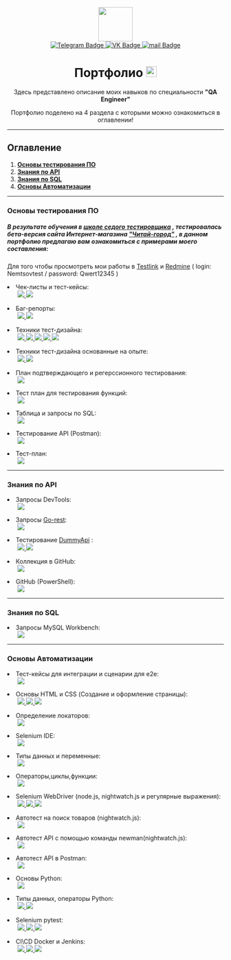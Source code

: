 <div id="header" align="center">
  <meta name="viewport" content="width=device-width, initial-scale=1.0">
<img src="https://media.giphy.com/media/b73wUq1jFLBTy/giphy.gif" width="80"/>
</div>

<div id="badges" align="center">
<a href="http://t.me/QA_Sergey_N" target="_blank">
<img src="https://img.shields.io/badge/Telegram-9cf?style=flat&logo=Telegram&logoColor=dark" alt="Telegram Badge"/>
</a>
  
<a href="https://vk.com/nemtsov_sergei">
<img src="https://img.shields.io/badge/VK-blue?style=flat&logo=VK&logoColor=white" alt="VK Badge"/>
</a>
  
<a href="mailto:nemtsov_sergey@list.ru">
<img src="https://img.shields.io/badge/@mail-important?style=flat&logo=@mail&logoColor=white" alt="mail Badge"/>
</a>
  
<h1>
Портфолио
<img src="https://user-images.githubusercontent.com/117725360/227227526-a9ce529d-bd87-4cf2-b2c5-773f0804a07f.png" width="25"/>
</h1></div>

<div id="badges" align="center">
Здесь представлено описание моих навыков по специальности <b>"QA Engineer"</b>
  
Портфолио поделено на 4 раздела с которыми можно ознакомиться в оглавлении!
</div>
  
  _____

## Оглавление

1. [**Основы тестирования ПО**](#основы-тестирования-по)
2. [**Знания по API**](#знания-по-api)
3. [**Знания по SQL**](#знания-по-sql)  
4. [**Основы Автоматизации**](#основы-автоматизации)
___

### Основы тестирования ПО
##### В результате обучения  в [школе седого тестировщика](https://vk.com/zapiskisedogotestera) , тестировалась бета-версия сайта Интернет-магазина ["Читай-город"](https://new.chitai-gorod.ru) , в данном портфолио предлагаю вам ознакомиться с примерами моего составления:

Для того чтобы просмотреть мои работы в [Testlink](http://testlink.it-online-school.ru/login.php?note=expired&destination=%2Flinkto.php%3FtprojectPrefix%3D27_CHITAY1%26item%3Dtestsuite%26id%3D249054) и [Redmine](http://redmine.sedtest-school.ru/) ( login: Nemtsovtest / password: Qwert12345 )


    
<div id="buttons" align="left">
<li>
Чек-листы и тест-кейсы: 
 
<ul><a href="https://docs.google.com/spreadsheets/d/1XRH22KkHJ5Mr7_fkhRIn-_NckQI4ZUgNsMhWQyM06JM/edit#gid=0" target="_blank">
<img src="https://img.shields.io/badge/Google_tables-9cf?style=plastic&logo=appveyor&logo=logoColor=dark alt="Google_tables Button" target="_blank"/>
</a>
                                                                                                                                                   
<a href="http://testlink.it-online-school.ru/login.php?note=expired&destination=%2Flinkto.php%3FtprojectPrefix%3D27_CHITAY1%26item%3Dtestsuite%26id%3D249054" target="_blank">
<img src="https://img.shields.io/badge/Testlink-9cf?style=plastic&logo=appveyor&logo=logoColor=dark alt="Testlink Button"/>
</a></ul></li></div>
  

<div id="buttons" align="left">
<li>Баг-репорты:
<ul><a href="https://docs.google.com/spreadsheets/d/1n2bT1OGAucSLiBdLksXXs1GYt8uaY2N0TYLHRqJ7vgU/edit#gid=491241257">
<img src="https://img.shields.io/badge/Google_tables-9cf?style=plastic&logo=appveyor&logo=logoColor=dark alt="Google_tables Button"/>
</a>
                                                                                                                                   
<a href="http://redmine.sedtest-school.ru/">
<img src="https://img.shields.io/badge/Redmine-9cf?style=plastic&logo=appveyor&logo=logoColor=dark alt="Redmine Button"/>
</a></ul></li></div>
  
  
<div id="buttons" align="left">
<li>Техники тест-дизайна:
<ul><a href="https://docs.google.com/spreadsheets/d/1n2bT1OGAucSLiBdLksXXs1GYt8uaY2N0TYLHRqJ7vgU/edit#gid=80004980">
<img src="https://img.shields.io/badge/КЭ/ГЗ-9cf?style=plastic&logo=appveyor&logo=logoColor=dark alt="КЭ/ГЗ Button"/>
</a>
                                                                                                                   
<a href="https://docs.google.com/spreadsheets/d/1n2bT1OGAucSLiBdLksXXs1GYt8uaY2N0TYLHRqJ7vgU/edit#gid=1826811645">
<img src="https://img.shields.io/badge/Состояния/переходы-9cf?style=plastic&logo=appveyor&logo=logoColor=dark alt="Состояния/переходы Button"/>
</a>
  
<a href="https://docs.google.com/spreadsheets/d/1n2bT1OGAucSLiBdLksXXs1GYt8uaY2N0TYLHRqJ7vgU/edit#gid=1525796168">
<img src="https://img.shields.io/badge/Таблица_принятия_решений-9cf?style=plastic&logo=appveyor&logo=logoColor=dark alt="Таблица_принятия_решений Button"/>
</a>

<a href="https://docs.google.com/spreadsheets/d/1n2bT1OGAucSLiBdLksXXs1GYt8uaY2N0TYLHRqJ7vgU/edit#gid=964156639">
<img src="https://img.shields.io/badge/Pairwise-9cf?style=plastic&logo=appveyor&logo=logoColor=dark alt="Pairwise Button"/>
</a>
  
<a href="https://docs.google.com/spreadsheets/d/1XRH22KkHJ5Mr7_fkhRIn-_NckQI4ZUgNsMhWQyM06JM/edit#gid=0">
<img src="https://img.shields.io/badge/Позитивные_и_негативные-9cf?style=plastic&logo=appveyor&logo=logoColor=dark alt="Позитивные_и_негативные Button"/>
</a></ul></li>

<div align="left">
<li>Техники тест-дизайна основанные на опыте:
<ul><a href="https://docs.google.com/spreadsheets/d/1n2bT1OGAucSLiBdLksXXs1GYt8uaY2N0TYLHRqJ7vgU/edit#gid=441719583">
<img src="https://img.shields.io/badge/Сессионное-9cf?style=plastic&logo=appveyor&logo=logoColor=dark alt="Сессионное Button"/>
</a>
<a href="https://docs.google.com/spreadsheets/d/1n2bT1OGAucSLiBdLksXXs1GYt8uaY2N0TYLHRqJ7vgU/edit#gid=906918062">
<img src="https://img.shields.io/badge/Предугадывание_ошибок-9cf?style=plastic&logo=appveyor&logo=logoColor=dark alt="Предугадывание_ошибок Button"/>
</a>
</ul></li></div></div>
                                                                                                                                                   
  
<div id="buttons" align="left">
<li>План подтверждающего и регерссионного тестирования:
<ul><a href="https://docs.google.com/spreadsheets/d/1n2bT1OGAucSLiBdLksXXs1GYt8uaY2N0TYLHRqJ7vgU/edit#gid=1330867641">
<img src="https://img.shields.io/badge/Регрессионное-9cf?style=plastic&logo=appveyor&logo=logoColor=dark alt="Регрессионное Button"/>
</a></ul></li></div>
                                                                                                                                       
<div id="buttons" align="left">
<li>
Тест план для тестирования функций:                              
  
<ul><a href="https://docs.google.com/spreadsheets/d/1n2bT1OGAucSLiBdLksXXs1GYt8uaY2N0TYLHRqJ7vgU/edit#gid=471195378">
<img src="https://img.shields.io/badge/Google_tables-9cf?style=plastic&logo=appveyor&logo=logoColor=dark alt="Google_tables Button"/>
</a></ul></li>  </div>   
                                                                                                                                       
<div id="buttons" align="left">
<li>Таблица и запросы по SQL:
<ul><a href="https://docs.google.com/spreadsheets/d/1n2bT1OGAucSLiBdLksXXs1GYt8uaY2N0TYLHRqJ7vgU/edit#gid=18521223">
<img src="https://img.shields.io/badge/Google_tables-9cf?style=plastic&logo=appveyor&logo=logoColor=dark alt="Таблица Button"/>
</a>
</ul></li></div>      
                                                                                                                           
<div id="buttons" align="left">
<li>Тестирование API (Postman):
<ul><a href="https://docs.google.com/spreadsheets/d/1n2bT1OGAucSLiBdLksXXs1GYt8uaY2N0TYLHRqJ7vgU/edit#gid=1045960963">
<img src="https://img.shields.io/badge/Google_tables-9cf?style=plastic&logo=appveyor&logo=logoColor=dark alt="Таблица Button"/>
</a></ul></li></div>
                                                                                                                                 
<div id="buttons" align="left">
<li>Тест-план:
<ul><a href="https://docs.google.com/spreadsheets/d/1n2bT1OGAucSLiBdLksXXs1GYt8uaY2N0TYLHRqJ7vgU/edit#gid=471195378">
<img src="https://img.shields.io/badge/Google_tables-9cf?style=plastic&logo=appveyor&logo=logoColor=dark alt="Таблица Button"/>
</a><ul></li></div>

_____
### Знания по API

  
<div id="buttons" align="left">
<li>
Запросы DevTools: 
<ul><a href="https://docs.google.com/spreadsheets/d/1Bx9n97ve46AiaGRv-YN8yZMwPvZXXC27CVAV_60zLq8/edit#gid=0">
<img src="https://img.shields.io/badge/Google_tables-9cf?style=plastic&logo=appveyor&logo=logoColor=dark alt="Google_tables Button" target="_blank"/>
</a></ul></li></div>

<div id="buttons" align="left">
<li>
Запросы <a href="https://vk.com/away.php?to=https%3A%2F%2Fgorest.co.in%2F&post=-216539939_68&cc_key=">Go-rest</a>: 
<ul><a href="https://docs.google.com/spreadsheets/d/1Bx9n97ve46AiaGRv-YN8yZMwPvZXXC27CVAV_60zLq8/edit#gid=1008478320">
<img src="https://img.shields.io/badge/Google_tables-9cf?style=plastic&logo=appveyor&logo=logoColor=dark alt="Google_tables Button" target="_blank"/>
</a></ul></li></div>                                                                                                                                               
                                                                                                                                                   
<div id="buttons" align="left">
<li>
Тестирование <a href=https://dummyapi.io/docs/post>DummyApi</a> : 
<ul><a href="https://docs.google.com/spreadsheets/d/1Bx9n97ve46AiaGRv-YN8yZMwPvZXXC27CVAV_60zLq8/edit#gid=1782166022">
<img src="https://img.shields.io/badge/Google_tables-9cf?style=plastic&logo=appveyor&logo=logoColor=dark alt="Google_tables Button" target="_blank"/>
</a>  

<a href="https://vk.com/doc114052675_647149352?hash=IF8khuJcdN3ZzQKPmMVLdQv7M2RC0lVSkYseq2xHLHo&dl=AyMijoAwwvkBfJp2saHMzn5jbN7ywX3RMzBx92YnnXP">
<img src="https://img.shields.io/badge/Xmind-9cf?style=plastic&logo=appveyor&logo=logoColor=dark alt="Google_tables Button" target="_blank"/>
</a></ul></li></div>  
  
<div id="buttons" align="left">
<li>
Коллекция в GitHub: 
<ul><a href="https://github.com/SergeyNemtsov/Dummy-API#%D0%B0%D0%B2%D1%82%D0%BE%D1%82%D0%B5%D1%81%D1%82%D1%8B-%D1%81%D0%BC%D0%BE%D1%82%D1%80%D0%B5%D1%82%D1%8C-urok_4">
<img src="https://img.shields.io/badge/GitHub-9cf?style=plastic&logo=appveyor&logo=logoColor=dark alt="Google_tables Button" target="_blank"/>
</a></ul></li></div>  
 
<div id="buttons" align="left">
<li>
GitHub (PowerShell): 
<ul><a href="https://docs.google.com/document/d/1hS16YdSd4IC74G58TmtXLTdEgkMXmIIe58Ecy9ggrZU/edit?usp=sharing">
<img src="https://img.shields.io/badge/PowerShell-9cf?style=plastic&logo=appveyor&logo=logoColor=dark alt="Google_tables Button" target="_blank"/>
</a></ul></li></div>                                                                                                                                            
 
  ____
### Знания по SQL
 

<div id="buttons" align="left">
<li>
Запросы MySQL Workbench: 
<ul><a href="https://docs.google.com/spreadsheets/d/1n1z8LlE5xs8dEHIETp7kAsKH-iZntSymiua2ROGlULE/edit#gid=0">
<img src="https://img.shields.io/badge/Google_tables-9cf?style=plastic&logo=appveyor&logo=logoColor=dark alt="Google_tables Button" target="_blank"/>
</a></ul></li></div>  



______
### Основы Автоматизации
                                                                                                                                                   
 
<div id="buttons" align="left">
<li>
Тест-кейсы для интеграции и сценарии для e2e: 
<ul><a href="https://docs.google.com/spreadsheets/d/1ERL7ydYRQoCbRjF9OzhtWVwv5DBZAV-uAeTbCebYslg/edit#gid=0">
<img src="https://img.shields.io/badge/Google_tables-9cf?style=plastic&logo=appveyor&logo=logoColor=dark alt="Google_tables Button" target="_blank"/>
</a></ul></li></div>                                                                                                                                                   

<div id="buttons" align="left">
<li>
Основы HTML и CSS (Создание и оформление страницы):   
<ul><a href="https://github.com/SergeyNemtsov/mySite/tree/main">
<img src="https://img.shields.io/badge/GitHub-9cf?style=plastic&logo=appveyor&logo=logoColor=dark alt="Google_tables Button" target="_blank"/>
</a>
                                                                                                                                            
<a href="https://vk.com/video114052675_456239087">
<img src="https://img.shields.io/badge/Video-9cf?style=plastic&logo=appveyor&logo=logoColor=dark alt="Google_tables Button" target="_blank"/>
</a>                                                                                                                                           
                                                                                                                                                   
<a href="https://github.com/SergeyNemtsov/-CSS">
<img src="https://img.shields.io/badge/Site2-9cf?style=plastic&logo=appveyor&logo=logoColor=dark alt="Google_tables Button" target="_blank"/>
</a></ul></li></div>                                                                                                                                                   
                                                                                                                                                   
<div id="buttons" align="left">
<li>
Определение локаторов: 
<ul><a href="https://docs.google.com/spreadsheets/d/1ERL7ydYRQoCbRjF9OzhtWVwv5DBZAV-uAeTbCebYslg/edit#gid=1428561247">
<img src="https://img.shields.io/badge/CSS/XPATH-9cf?style=plastic&logo=appveyor&logo=logoColor=dark alt="Google_tables Button" target="_blank"/>
</a></ul></li></div>                                                                                                                                                      
                                                                                                                                                   
 <div id="buttons" align="left">
<li>
Selenium IDE: 
<ul><a href="https://github.com/SergeyNemtsov/html">
<img src="https://img.shields.io/badge/GitHub-9cf?style=plastic&logo=appveyor&logo=logoColor=dark alt="Google_tables Button" target="_blank"/>
</a></ul></li></div>                                                                                                                                                  
                                                                                                                                                   
 <div id="buttons" align="left">
<li>
Типы данных и переменные: 
<ul><a href="https://docs.google.com/spreadsheets/d/1ERL7ydYRQoCbRjF9OzhtWVwv5DBZAV-uAeTbCebYslg/edit#gid=134118918">
<img src="https://img.shields.io/badge/Google_tubles-9cf?style=plastic&logo=appveyor&logo=logoColor=dark alt="Google_tables Button" target="_blank"/>
</a></ul></li></div>
                                                                                                                                               
<div id="buttons" align="left">
<li>
Операторы,циклы,функции: 
<ul><a href="https://docs.google.com/spreadsheets/d/1ERL7ydYRQoCbRjF9OzhtWVwv5DBZAV-uAeTbCebYslg/edit#gid=1465278056">
<img src="https://img.shields.io/badge/Google_tubles-9cf?style=plastic&logo=appveyor&logo=logoColor=dark alt="Google_tables Button" target="_blank"/>
</a></ul></li></div>                                                                                                                                               
                                                                                                                                               
<div id="buttons" align="left">
<li>
Selenium WebDriver (node.js, nightwatch.js и регулярные выражения):   
<ul><a href="https://docs.google.com/spreadsheets/d/1ERL7ydYRQoCbRjF9OzhtWVwv5DBZAV-uAeTbCebYslg/edit#gid=1415444370">
<img src="https://img.shields.io/badge/Часть1-9cf?style=plastic&logo=appveyor&logo=logoColor=dark alt="Google_tables Button" target="_blank"/>
</a>
                                                                                                                                            
<a href="https://docs.google.com/spreadsheets/d/1ERL7ydYRQoCbRjF9OzhtWVwv5DBZAV-uAeTbCebYslg/edit#gid=1357685143">
<img src="https://img.shields.io/badge/Часть2-9cf?style=plastic&logo=appveyor&logo=logoColor=dark alt="Google_tables Button" target="_blank"/>
</a>                                                                                                                                           
                                                                                                                                                   
<a href="https://docs.google.com/spreadsheets/d/1ERL7ydYRQoCbRjF9OzhtWVwv5DBZAV-uAeTbCebYslg/edit#gid=714559841">
<img src="https://img.shields.io/badge/Часть3-9cf?style=plastic&logo=appveyor&logo=logoColor=dark alt="Google_tables Button" target="_blank"/>
</a></ul></li></div>                                                                                                                                                
                                                                                                                                               
<div id="buttons" align="left">
<li>
Автотест на поиск товаров (nightwatch.js): 
<ul><a href="https://github.com/SergeyNemtsov/search_product/tree/main">
<img src="https://img.shields.io/badge/GitHub_search_product-9cf?style=plastic&logo=appveyor&logo=logoColor=dark alt="Google_tables Button" target="_blank"/>
</a></ul></li></div>                                                                                                                                                
                                                                                                                                               
<div id="buttons" align="left">
<li>
Автотест API с помощью команды newman(nightwatch.js): 
<ul><a href="https://github.com/SergeyNemtsov/Test-Automation-API/tree/main">
<img src="https://img.shields.io/badge/GitHub_Auto_API-9cf?style=plastic&logo=appveyor&logo=logoColor=dark alt="Google_tables Button" target="_blank"/>
</a></ul></li></div>                                                                                                                                               
                                                                                                                                               
<div id="buttons" align="left">
<li>
Автотест API в Postman: 
<ul><a href="https://github.com/SergeyNemtsov/Test-Avtomation-API2">
<img src="https://img.shields.io/badge/GitHub_Auto_API2-9cf?style=plastic&logo=appveyor&logo=logoColor=dark alt="Google_tables Button" target="_blank"/>
</a></ul></li></div>     
 
<div id="buttons" align="left">
<li>
Основы Python: 
<ul><a href="https://docs.google.com/spreadsheets/d/1ERL7ydYRQoCbRjF9OzhtWVwv5DBZAV-uAeTbCebYslg/edit#gid=1252723661">
<img src="https://img.shields.io/badge/Google_tables-9cf?style=plastic&logo=appveyor&logo=logoColor=dark alt="Google_tables Button" target="_blank"/>
</a></ul></li></div>
                                                                                                                                                                                                                                                                                                            
 
<div id="buttons" align="left">
<li>
Типы данных, операторы Python: 
 <ul><a href="https://docs.google.com/spreadsheets/d/1ERL7ydYRQoCbRjF9OzhtWVwv5DBZAV-uAeTbCebYslg/edit#gid=1252723661">
<img src="https://img.shields.io/badge/Часть1-9cf?style=plastic&logo=appveyor&logo=logoColor=dark alt="Google_tables Button" target="_blank"/>
</a>                             
                              
<a href="https://docs.google.com/spreadsheets/d/1ERL7ydYRQoCbRjF9OzhtWVwv5DBZAV-uAeTbCebYslg/edit#gid=1287750120">
<img src="https://img.shields.io/badge/Часть2-9cf?style=plastic&logo=appveyor&logo=logoColor=dark alt="Google_tables Button" target="_blank"/>
</a></ul></li></div>   
 
<div id="buttons" align="left">
<li>
Selenium pytest: 
<ul><a href="https://docs.google.com/spreadsheets/d/1ERL7ydYRQoCbRjF9OzhtWVwv5DBZAV-uAeTbCebYslg/edit#gid=1891787017">
<img src="https://img.shields.io/badge/Часть1-9cf?style=plastic&logo=appveyor&logo=logoColor=dark alt="Google_tables Button" target="_blank"/>
</a>
 
  <a href="https://github.com/SergeyNemtsov/AT-Python-/tree/main">
<img src="https://img.shields.io/badge/Часть2-9cf?style=plastic&logo=appveyor&logo=logoColor=dark alt="Google_tables Button" target="_blank"/>
</a>
  
  <a href="https://docs.google.com/spreadsheets/d/1ERL7ydYRQoCbRjF9OzhtWVwv5DBZAV-uAeTbCebYslg/edit#gid=1843446755">
<img src="https://img.shields.io/badge/Скрины_часть2-9cf?style=plastic&logo=appveyor&logo=logoColor=dark alt="Google_tables Button" target="_blank"/>
</a>
  
  </ul></li></div>  
 
  
 
 <div id="buttons" align="left">
<li>
CI\CD Docker и Jenkins: 
<ul><a href="https://github.com/SergeyNemtsov/Test-Docker">
<img src="https://img.shields.io/badge/GitHub_Docker-9cf?style=plastic&logo=appveyor&logo=logoColor=dark alt="Google_tables Button" target="_blank"/>
</a>
 
  <a href="https://sun9-58.userapi.com/impg/skVJK_F4zZigvckrNaMEn4Cehyp9WoSoFF6VTg/6BwVqZ1Ja9w.jpg?size=1920x1035&quality=96&sign=211447267c231c019599851733ec3a8a&type=album">
<img src="https://img.shields.io/badge/Jenkins_Скрин1-9cf?style=plastic&logo=appveyor&logo=logoColor=dark alt="Google_tables Button" target="_blank"/>
</a>
  
  <a href="https://sun9-23.userapi.com/impg/BMIeGzVHwgw1W89Sw841SVm8ZQlrTnFIC1S5wA/ZVEdPyXUpJ8.jpg?size=1920x1037&quality=96&sign=b997146dfaa70bb337e6abeda418f83a&type=album">
<img src="https://img.shields.io/badge/Jenkins_Скрин2-9cf?style=plastic&logo=appveyor&logo=logoColor=dark alt="Google_tables Button" target="_blank"/>
</a>
  
  </ul></li></div>                                                                                                                                                
                                                                                                                                               
                                                                                                                                               
                                                                                                                                               
                                                                                                                                               
                                                                                                                                               
                                                                                                                                                   



